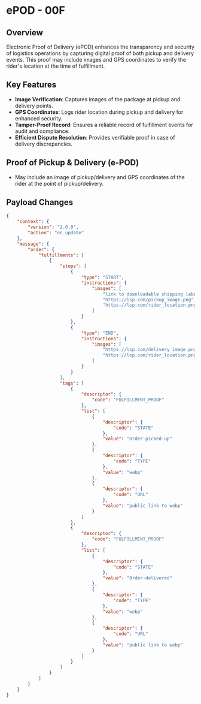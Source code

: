 # ePOD - 00F

## Overview
Electronic Proof of Delivery (ePOD) enhances the transparency and security of logistics operations by capturing digital proof of both pickup and delivery events. This proof may include images and GPS coordinates to verify the rider's location at the time of fulfillment.

## Key Features
- **Image Verification**: Captures images of the package at pickup and delivery points.
- **GPS Coordinates**: Logs rider location during pickup and delivery for enhanced security.
- **Tamper-Proof Record**: Ensures a reliable record of fulfillment events for audit and compliance.
- **Efficient Dispute Resolution**: Provides verifiable proof in case of delivery discrepancies.

## Proof of Pickup & Delivery (e-POD)
- May include an image of pickup/delivery and GPS coordinates of the rider at the point of pickup/delivery.

## Payload Changes

```json
{
    "context": {
        "version": "2.0.0",
        "action": "on_update"
    },
    "message": {
        "order": {
            "fulfillments": [
                {
                    "stops": [
                        {
                            "type": "START",
                            "instructions": {
                                "images": [
                                    "link to downloadable shipping label",
                                    "https://lsp.com/pickup_image.png",
                                    "https://lsp.com/rider_location.png"
                                ]
                            }
                        },
                        {
                            "type": "END",
                            "instructions": {
                                "images": [
                                    "https://lsp.com/delivery_image.png",
                                    "https://lsp.com/rider_location.png"
                                ]
                            }
                        }
                    ],
                    "tags": [
                        {
                            "descriptor": {
                                "code": "FULFILLMENT_PROOF"
                            },
                            "list": [
                                {
                                    "descriptor": {
                                        "code": "STATE"
                                    },
                                    "value": "Order-picked-up"
                                },
                                {
                                    "descriptor": {
                                        "code": "TYPE"
                                    },
                                    "value": "webp"
                                },
                                {
                                    "descriptor": {
                                        "code": "URL"
                                    },
                                    "value": "public link to webp"
                                }
                            ]
                        },
                        {
                            "descriptor": {
                                "code": "FULFILLMENT_PROOF"
                            },
                            "list": [
                                {
                                    "descriptor": {
                                        "code": "STATE"
                                    },
                                    "value": "Order-delivered"
                                },
                                {
                                    "descriptor": {
                                        "code": "TYPE"
                                    },
                                    "value": "webp"
                                },
                                {
                                    "descriptor": {
                                        "code": "URL"
                                    },
                                    "value": "public link to webp"
                                }
                            ]
                        }
                    ]
                }
            ]
        }
    }
}